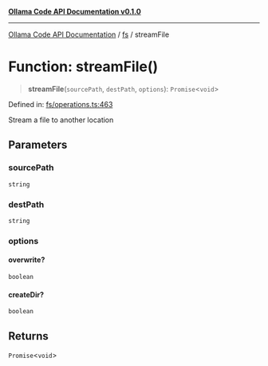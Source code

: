 [**Ollama Code API Documentation v0.1.0**](../../README.md)

***

[Ollama Code API Documentation](../../modules.md) / [fs](../README.md) / streamFile

# Function: streamFile()

> **streamFile**(`sourcePath`, `destPath`, `options`): `Promise`\<`void`\>

Defined in: [fs/operations.ts:463](https://github.com/erichchampion/ollama-code/blob/586a37c3b5ca4898110458ba6693f528259f1a2d/ollama-code/src/fs/operations.ts#L463)

Stream a file to another location

## Parameters

### sourcePath

`string`

### destPath

`string`

### options

#### overwrite?

`boolean`

#### createDir?

`boolean`

## Returns

`Promise`\<`void`\>
